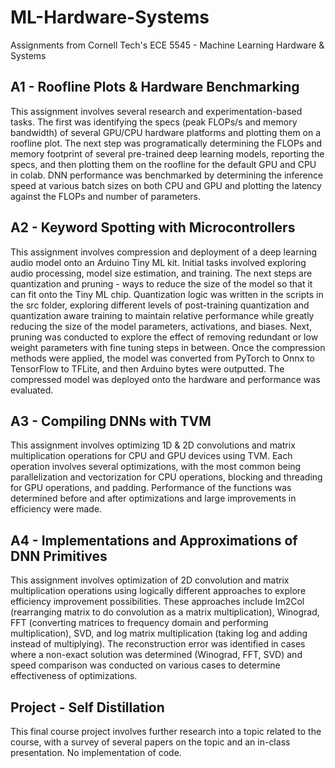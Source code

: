 # ML-Hardware-Systems
Assignments from Cornell Tech's ECE 5545 - Machine Learning Hardware &amp; Systems

## A1 - Roofline Plots & Hardware Benchmarking
This assignment involves several research and experimentation-based tasks. The first was identifying the specs (peak FLOPs/s and memory bandwidth) of several GPU/CPU hardware platforms and plotting them on a roofline plot. The next step was programatically determining the FLOPs and memory footprint of several pre-trained deep learning models, reporting the specs, and then plotting them on the roofline for the default GPU and CPU in colab. DNN performance was benchmarked by determining the inference speed at various batch sizes on both CPU and GPU and plotting the latency against the FLOPs and number of parameters.

## A2 - Keyword Spotting with Microcontrollers
This assignment involves compression and deployment of a deep learning audio model onto an Arduino Tiny ML kit. Initial tasks involved exploring audio processing, model size estimation, and training. The next steps are quantization and pruning - ways to reduce the size of the model so that it can fit onto the Tiny ML chip. Quantization logic was written in the scripts in the src folder, exploring different levels of post-training quantization and quantization aware training to maintain relative performance while greatly reducing the size of the model parameters, activations, and biases. Next, pruning was conducted to explore the effect of removing redundant or low weight parameters with fine tuning steps in between. Once the compression methods were applied, the model was converted from PyTorch to Onnx to TensorFlow to TFLite, and then Arduino bytes were outputted. The compressed model was deployed onto the hardware and performance was evaluated.

## A3 - Compiling DNNs with TVM
This assignment involves optimizing 1D & 2D convolutions and matrix multiplication operations for CPU and GPU devices using TVM. Each operation involves several optimizations, with the most common being parallelization and vectorization for CPU operations, blocking and threading for GPU operations, and padding. Performance of the functions was determined before and after optimizations and large improvements in efficiency were made.

## A4 - Implementations and Approximations of DNN Primitives
This assignment involves optimization of 2D convolution and matrix multiplication operations using logically different approaches to explore efficiency improvement possibilities. These approaches include Im2Col (rearranging matrix to do convolution as a matrix multiplication), Winograd, FFT (converting matrices to frequency domain and performing multiplication), SVD, and log matrix multiplication (taking log and adding instead of multiplying). The reconstruction error was identified in cases where a non-exact solution was determined (Winograd, FFT, SVD) and speed comparison was conducted on various cases to determine effectiveness of optimizations.

## Project - Self Distillation
This final course project involves further research into a topic related to the course, with a survey of several papers on the topic and an in-class presentation. No implementation of code.
